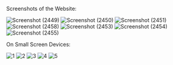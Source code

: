Screenshots of the Website:


![Screenshot (2449)](https://user-images.githubusercontent.com/72138585/190921012-69ce65e3-21f7-4442-84f6-10e71c0f7fc2.png)
![Screenshot (2450)](https://user-images.githubusercontent.com/72138585/190921017-ee706e70-a302-47a3-b55b-0928b0c6f2d3.png)
![Screenshot (2451)](https://user-images.githubusercontent.com/72138585/190921021-0ca3add2-a88e-439e-ade7-8efd2f99f7ea.png)
![Screenshot (2458)](https://user-images.githubusercontent.com/72138585/190921256-1bebabd9-4b37-49ca-a114-e44a6051c594.png)
![Screenshot (2453)](https://user-images.githubusercontent.com/72138585/190921023-2da1d9b4-d77d-4697-bc0d-6899b190b7d2.png)
![Screenshot (2454)](https://user-images.githubusercontent.com/72138585/190921025-f79c7795-a2f3-4468-ab71-5fb6c8484887.png)
![Screenshot (2455)](https://user-images.githubusercontent.com/72138585/190921026-0d5d1410-ddde-4f8d-b480-92e0676a9bdd.png)


On Small Screen Devices:


![1](https://user-images.githubusercontent.com/72138585/190921488-b2116134-eaed-4cde-89b0-0a5da9321a94.png)
![2](https://user-images.githubusercontent.com/72138585/190921490-7fb44af9-d020-4380-bff2-869b30c94de0.png)
![3](https://user-images.githubusercontent.com/72138585/190921492-14b93af9-9116-4123-ad0f-15800bcc61fc.png)
![4](https://user-images.githubusercontent.com/72138585/190921496-e2e4bbdc-6b2d-4c43-b125-1fd3fa407380.png)
![5](https://user-images.githubusercontent.com/72138585/190921498-d800557d-88f3-4861-91f2-4e2fee71d4ae.png)
